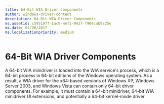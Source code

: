 ```yaml
---
title: 64-Bit WIA Driver Components
author: windows-driver-content
description: 64-Bit WIA Driver Components
ms.assetid: c5951977-1ac9-4ef3-9427-f964cab9725e
ms.date: 04/20/2017
ms.localizationpriority: medium
---
```


# 64-Bit WIA Driver Components


A 64-bit WIA minidriver is loaded into the WIA service's process, which is a 64-bit process in 64-bit editions of the Windows operating system. As a result, a WIA driver for the x64-based versions of Windows XP, Windows Server 2003, and Windows Vista can contain only 64-bit driver components. For example, it must contain a 64-bit minidriver, 64-bit WIA minidriver UI extensions, and potentially a 64-bit kernel-mode driver.

 

 





